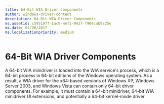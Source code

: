 ```yaml
---
title: 64-Bit WIA Driver Components
author: windows-driver-content
description: 64-Bit WIA Driver Components
ms.assetid: c5951977-1ac9-4ef3-9427-f964cab9725e
ms.date: 04/20/2017
ms.localizationpriority: medium
---
```


# 64-Bit WIA Driver Components


A 64-bit WIA minidriver is loaded into the WIA service's process, which is a 64-bit process in 64-bit editions of the Windows operating system. As a result, a WIA driver for the x64-based versions of Windows XP, Windows Server 2003, and Windows Vista can contain only 64-bit driver components. For example, it must contain a 64-bit minidriver, 64-bit WIA minidriver UI extensions, and potentially a 64-bit kernel-mode driver.

 

 





